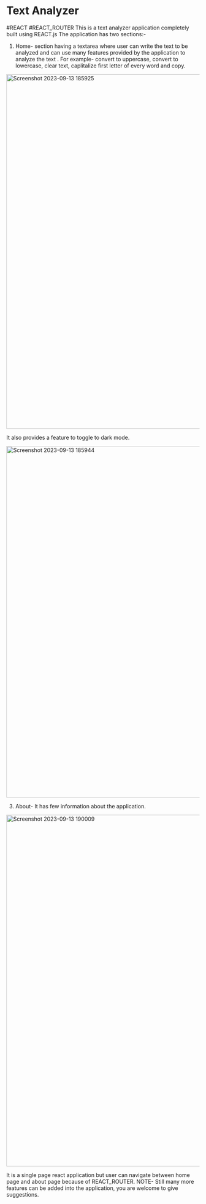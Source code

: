 # Text Analyzer
#REACT #REACT_ROUTER
This is a text analyzer application completely built using REACT.js 
The application has two sections:-
1. Home- section having a textarea where user can write the text to be analyzed and can use many features provided by the application to analyze the text .
For example- convert to uppercase, convert to lowercase, clear text, caplitalize first letter of every word and copy.

<img width="925" alt="Screenshot 2023-09-13 185925" src="https://github.com/SurbhiUniyal/TextAnalyzer/assets/128282292/d4da905e-bb08-4cf4-822c-dffe3b5f66f9">


It also provides a feature to toggle to dark mode.


<img width="917" alt="Screenshot 2023-09-13 185944" src="https://github.com/SurbhiUniyal/TextAnalyzer/assets/128282292/02945ff1-5a5d-4ec6-809f-bcf175e18eb5">

3. About- It has few information about the application.

<img width="917" alt="Screenshot 2023-09-13 190009" src="https://github.com/SurbhiUniyal/TextAnalyzer/assets/128282292/20a0858a-a61f-49f9-94a5-1d1430076eb0">

It is a single page react application but user can navigate between home page and about page because of REACT_ROUTER.
NOTE- Still many more features can be added into the application, you are welcome to give suggestions.


